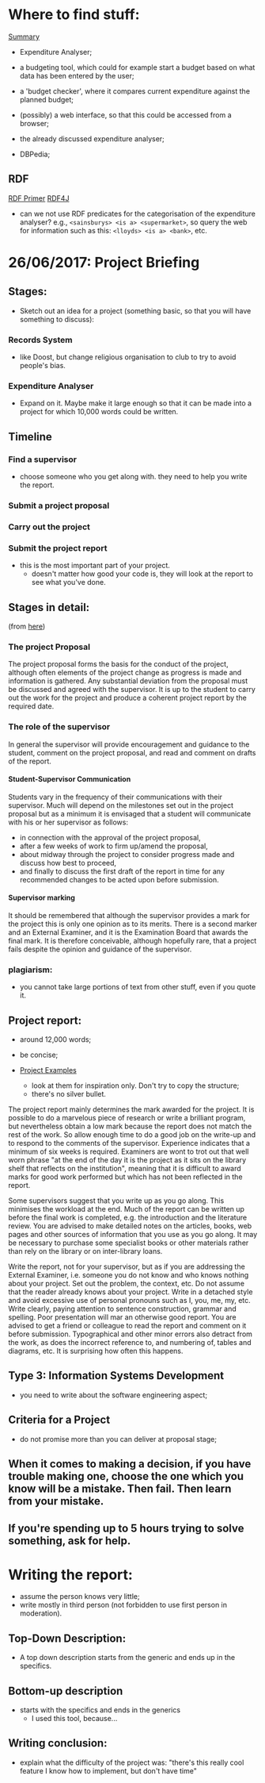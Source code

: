 Where to find stuff:
====================
[Summary](https://www.dcs.bbk.ac.uk/intranet/index.php/BSc_ISM_Projects_and_BSc_Computing_Projects)

- Expenditure Analyser;
- a budgeting tool, which could for example start a budget based on what data
  has been entered by the user;
- a 'budget checker', where it compares current expenditure against the planned
  budget;
- (possibly) a web interface, so that this could be accessed from a browser;
- the already discussed expenditure analyser;

- DBPedia;



RDF
---
[RDF Primer](https://www.w3.org/TR/rdf11-concepts/#section-Introduction)
[RDF4J](http://docs.rdf4j.org/rdf-tutorial/)

- can we not use RDF predicates for the categorisation of the expenditure
  analyser? e.g., `<sainsburys> <is a> <supermarket>`, so query the web for
  information such as this: `<lloyds> <is a> <bank>`, etc.



26/06/2017: Project Briefing
============================

## Stages:
- Sketch out an idea for a project (something basic, so that you will have
  something to discuss):

### Records System
- like Doost, but change religious organisation to club to try to avoid
  people's bias.

### Expenditure Analyser
- Expand on it. Maybe make it large enough so that it can be made into a
  project for which 10,000 words could be written.


Timeline
--------

### Find a supervisor
- choose someone who you get along with. they need to help you write the report.

### Submit a project proposal
### Carry out the project
### Submit the project report
- this is the most important part of your project.
  - doesn't matter how good your code is, they will look at the report to see
    what you've done.


Stages in detail:
-----------------
(from [here](http://www.dcs.bbk.ac.uk/~oded/ProjectTut/BSc-Project-Briefing-2017-18.docx))

### The project Proposal 
The project proposal forms the basis for the conduct of the project, although
often elements of the project change as progress is made and information is
gathered. Any substantial deviation from the proposal must be discussed and
agreed with the supervisor. It is up to the student to carry out the work for
the project and produce a coherent project report by the required date.

### The role of the supervisor
In general the supervisor will provide encouragement and guidance to the
student, comment on the project proposal, and read and comment on drafts of the
report.

#### Student-Supervisor Communication
Students vary in the frequency of their communications with their supervisor.
Much will depend on the milestones set out in the project proposal but as a
minimum it is envisaged that a student will communicate with his or her
supervisor as follows:
- in connection with the approval of the project proposal,
- after a few weeks of work to firm up/amend the proposal,
- about midway through the project to consider progress made and discuss how
  best to proceed,
- and finally to discuss the first draft of the report in time for any
  recommended changes to be acted upon before submission.

#### Supervisor marking
It should be remembered that although the supervisor provides a mark for the
project this is only one opinion as to its merits. There is a second marker and
an External Examiner, and it is the Examination Board that awards the final
mark. It is therefore conceivable, although hopefully rare, that a project
fails despite the opinion and guidance of the supervisor.



### plagiarism:
- you cannot take large portions of text from other stuff, even if you quote
  it.



## Project report:
- around 12,000 words;
- be concise;

- [Project Examples](https://www.dcs.bbk.ac.uk/intranet/index.php/BSc_Example_Reports)
  - look at them for inspiration only. Don't try to copy the structure;
  - there's no silver bullet.

The project report mainly determines the mark awarded for the project. It is
possible  to do a marvelous piece of research or write a brilliant program, but
nevertheless obtain a low mark because the report does not match the rest of
the work. So allow enough time to do a good job on the write-up and to respond
to the comments of the supervisor. Experience indicates that a minimum of six
weeks is required. Examiners are wont to trot out that well worn phrase "at the
end of the day it is the project as it sits on the library shelf that reflects
on the institution", meaning that it is difficult to award marks for good work
performed but which has not been reflected in the report.

Some supervisors suggest that you write up as you go along. This minimises the
workload at the end. Much of the report can be written up before the final work
is completed, e.g. the introduction and the literature review. You are advised
to make detailed notes on the articles, books, web pages and other sources of
information that you use as you go along. It may be necessary to purchase some
specialist books or other materials rather than rely on the library or on
inter-library loans.

Write the report, not for your supervisor, but as if you are addressing the
External Examiner, i.e. someone you do not know and who knows nothing about
your project. Set out the problem, the context, etc. Do not assume that the
reader already knows about your project. Write in a detached style and avoid
excessive use of personal pronouns such as I, you, me, my, etc. Write clearly,
paying attention to sentence construction, grammar and spelling. Poor
presentation will mar an otherwise good report. You are advised to get a friend
or colleague to read the report and comment on it before submission.
Typographical and other minor errors also detract from the work, as does the
incorrect reference to, and numbering of, tables and diagrams, etc. It is
surprising how often this happens.



## Type 3: Information Systems Development
- you need to write about the software engineering aspect;



## Criteria for a Project
- do not promise more than you can deliver at proposal stage;



## When it comes to making a decision, if you have trouble making one, choose the one which you know will be a mistake. Then fail. Then learn from your mistake.



## If you're spending up to 5 hours trying to solve something, ask for help.



Writing the report:
===================
- assume the person knows very little;
- write mostly in third person (not forbidden to use first person in
  moderation).



## Top-Down Description:
- A top down description starts from the generic and ends up in the specifics.



## Bottom-up description
- starts with the specifics and ends in the generics
  - I used this tool, because...



## Writing conclusion:
- explain what the difficulty of the project was: "there's this really cool
  feature I know how to implement, but don't have time"
